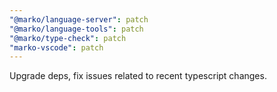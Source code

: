 ```yaml
---
"@marko/language-server": patch
"@marko/language-tools": patch
"@marko/type-check": patch
"marko-vscode": patch
---
```


Upgrade deps, fix issues related to recent typescript changes.
